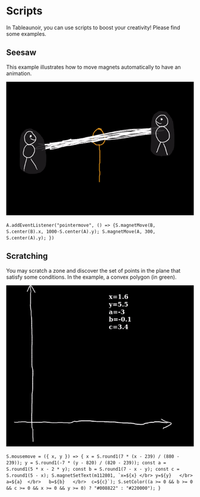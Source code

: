 # Scripts

In Tableaunoir, you can use scripts to boost your creativity! Please find some examples.

## Seesaw

This example illustrates how to move magnets automatically to have an animation.

![Seesaw](img/seesaw.gif)

`A.addEventListener("pointermove", () => {S.magnetMove(B, S.center(B).x, 1000-S.center(A).y); S.magnetMove(A, 300, S.center(A).y); })`


## Scratching

You may scratch a zone and discover the set of points in the plane that satisfy some conditions. In the example, a convex polygon (in green).

![Scratching](img/scratching.gif)

``S.mousemove = ({ x, y }) => {
    x = S.round1(7 * (x - 239) / (880 - 239));
    y = S.round1(-7 * (y - 820) / (820 - 239));
    const a = S.round1(5 * x - 2 * y);
    const b = S.round1(7 - x - y);
    const c = S.round1(5 - x);
    S.magnetSetText(m112801, `x=${x} </br> y=${y}   </br> a=${a}  </br>   b=${b}   </br>  c=${c}`);
    S.setColor((a >= 0 && b >= 0 && c >= 0 && x >= 0 && y >= 0) ? "#008822" : "#220000");
}``

